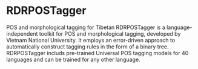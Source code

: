 # RDRPOSTagger
POS and morphological tagging for Tibetan
RDRPOSTagger is a language-independent toolkit for POS and morphological tagging, developed by Vietnam National University. It employs an error-driven approach to automatically construct tagging rules in the form of a binary tree. RDRPOSTagger includs pre-trained Universal POS tagging models for 40 languages and can be trained for any other language.
